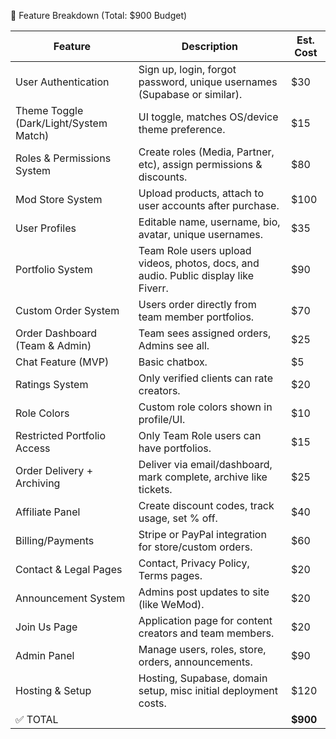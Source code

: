 🧾 Feature Breakdown (Total: $900 Budget)

| Feature                                            | Description                                                                                      | Est. Cost |
|----------------------------------------------------|--------------------------------------------------------------------------------------------------|-----------|
| User Authentication                                | Sign up, login, forgot password, unique usernames (Supabase or similar).                         | $30       |
| Theme Toggle (Dark/Light/System Match)             | UI toggle, matches OS/device theme preference.                                                   | $15       |
| Roles & Permissions System                         | Create roles (Media, Partner, etc), assign permissions & discounts.                              | $80       |
| Mod Store System                                   | Upload products, attach to user accounts after purchase.                                         | $100      |
| User Profiles                                       | Editable name, username, bio, avatar, unique usernames.                                          | $35       |
| Portfolio System                                   | Team Role users upload videos, photos, docs, and audio. Public display like Fiverr.              | $90       |
| Custom Order System                                | Users order directly from team member portfolios.                                                | $70       |
| Order Dashboard (Team & Admin)                     | Team sees assigned orders, Admins see all.                                                       | $25       |
| Chat Feature (MVP)                                 | Basic chatbox.                              | $5        |
| Ratings System                                     | Only verified clients can rate creators.                                                         | $20       |
| Role Colors                                        | Custom role colors shown in profile/UI.                                                          | $10       |
| Restricted Portfolio Access                        | Only Team Role users can have portfolios.                                                        | $15       |
| Order Delivery + Archiving                         | Deliver via email/dashboard, mark complete, archive like tickets.                                | $25       |
| Affiliate Panel                                    | Create discount codes, track usage, set % off.                                                   | $40       |
| Billing/Payments                                   | Stripe or PayPal integration for store/custom orders.                                            | $60       |
| Contact & Legal Pages                              | Contact, Privacy Policy, Terms pages.                                                            | $20       |
| Announcement System                                | Admins post updates to site (like WeMod).                                                        | $20       |
| Join Us Page                                       | Application page for content creators and team members.                                          | $20       |
| Admin Panel                                        | Manage users, roles, store, orders, announcements.                                               | $90       |
| Hosting & Setup                                    | Hosting, Supabase, domain setup, misc initial deployment costs.                                  | $120      |
| ✅ TOTAL                                           |                                                                                                  | **$900**  |
